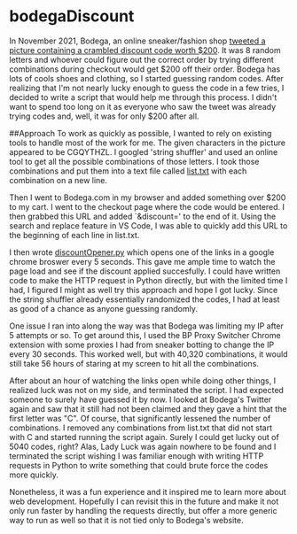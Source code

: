 # bodegaDiscount

In November 2021, Bodega, an online sneaker/fashion shop [tweeted a picture containing a crambled discount code worth $200](https://twitter.com/bodega/status/1455624553418403844). It was 8 random letters and whoever could figure out the correct order by trying different combinations during checkout would get $200 off their order. Bodega has lots of cools shoes and clothing, so I started guessing random codes. After realizing that I'm not nearly lucky enough to guess the code in a few tries, I decided to write a script that would help me through this process. I didn't want to spend too long on it as everyone who saw the tweet was already trying codes and, well, it was for only $200 after all. 

##Approach
To work as quickly as possible, I wanted to rely on existing tools to handle most of the work for me. The given characters in the picture appeared to be CGQYTHZL. I googled 'string shuffler' and used an online tool to get all the possible combinations of those letters. I took those combinations and put them into a text file called [list.txt](list.txt) with each combination on a new line. 

Then I went to Bodega.com in my browser and added something over $200 to my cart. I went to the checkout page where the code would be entered. I then grabbed this URL and added `&discount=' to the end of it. Using the search and replace feature in VS Code, I was able to quickly add this URL to the beginning of each line in list.txt. 

I then wrote [discountOpener.py](discountOpener.py) which opens one of the links in a google chrome broswer every 5 seconds. This gave me ample time to watch the page load and see if the discount applied succesfully. I could have written code to make the HTTP request in Python directly, but with the limited time I had, I figured I might as well try this approach and hope I got lucky. Since the string shuffler already essentially randomized the codes, I had at least as good of a chance as anyone guessing randomly. 

One issue I ran into along the way was that Bodega was limiting my IP after 5 attempts or so. To get around this, I used the BP Proxy Switcher Chrome extension with some proxies I had from sneaker botting to change the IP every 30 seconds. This worked well, but with 40,320 combinations, it would still take 56 hours of staring at my screen to hit all the combinations.

After about an hour of watching the links open while doing other things, I realized luck was not on my side, and terminated the script. I had expected someone to surely have guessed it by now. I looked at Bodega's Twitter again and saw that it still had not been claimed and they gave a hint that the first letter was "C". Of course, that significantly lessened the number of combinations. I removed any combinations from list.txt that did not start with C and started running the script again. Surely I could get lucky out of 5040 codes, right? Alas, Lady Luck was again nowhere to be found and I terminated the script wishing I was familiar enough with writing HTTP requests in Python to write something that could brute force the codes more quickly.

Nonetheless, it was a fun experience and it inspired me to learn more about web development. Hopefully I can revisit this in the future and make it not only run faster by handling the requests directly, but offer a more generic way to run as well so that it is not tied only to Bodega's website. 

